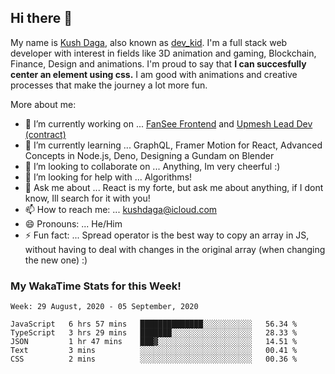 ## Hi there 👋
My name is [Kush Daga](https://kushdaga.webflow.io), also known as [dev_kid](https://instagram.com/dev_kid). I'm a full stack web developer with interest in fields like 3D animation and gaming, Blockchain, Finance, Design and animations. I'm proud to say that **I can succesfully center an element using css.** I am good with animations and creative processes that make the journey a lot more fun.

More about me:

- 🔭 I’m currently working on ... [FanSee Frontend](https://fansee.in) and [Upmesh Lead Dev (contract)](https://upmesh.io)
- 🌱 I’m currently learning ... GraphQL, Framer Motion for React, Advanced Concepts in Node.js, Deno, Designing a Gundam on Blender
- 👯 I’m looking to collaborate on ... Anything, Im very cheerful :)
- 🤔 I’m looking for help with ... Algorithms!
- 💬 Ask me about ... React is my forte, but ask me about anything, if I dont know, Ill search for it with you! 
- 📫 How to reach me: ... kushdaga@icloud.com
- 😄 Pronouns: ... He/Him
- ⚡ Fun fact: ... Spread operator is the best way to copy an array in JS, without having to deal with changes in the original array (when changing the new one) :)

### My WakaTime Stats for this Week!
<!--START_SECTION:waka-->
```text
Week: 29 August, 2020 - 05 September, 2020

JavaScript   6 hrs 57 mins   ██████████████░░░░░░░░░░░   56.34 % 
TypeScript   3 hrs 29 mins   ███████░░░░░░░░░░░░░░░░░░   28.33 % 
JSON         1 hr 47 mins    ███▓░░░░░░░░░░░░░░░░░░░░░   14.51 % 
Text         3 mins          ░░░░░░░░░░░░░░░░░░░░░░░░░   00.41 % 
CSS          2 mins          ░░░░░░░░░░░░░░░░░░░░░░░░░   00.36 % 
```
<!--END_SECTION:waka-->
